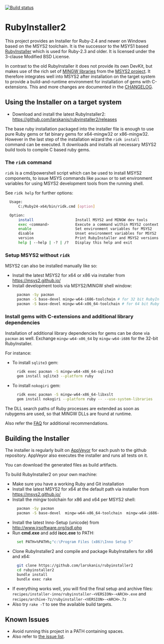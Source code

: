 [![Build status](https://ci.appveyor.com/api/projects/status/kq2b5dqv9ay132a2/branch/master?svg=true)](https://ci.appveyor.com/project/larskanis/rubyinstaller2-hbuor/branch/master)

# RubyInstaller2

This project provides an Installer for Ruby-2.4 and newer on Windows based on the MSYS2 toolchain.
It is the successor to the MSYS1 based [RubyInstaller](https://github.com/oneclick/rubyinstaller/) which is used for Ruby-2.3 and older.
It is licensed under the 3-clause Modified BSD License.

In contrast to the old RubyInstaller it does not provide its own DevKit, but makes use of the rich set of [MINGW libraries](https://github.com/Alexpux/MINGW-packages) from the [MSYS2 project](https://msys2.github.io/). It therefore integrates well into MSYS2 after installation on the target system to provide a build-and-runtime environment for installation of gems with C-extensions.
This and more changes are documented in the [CHANGELOG](https://github.com/larskanis/rubyinstaller2/blob/master/CHANGELOG.md).

## Using the Installer on a target system

- Download and install the latest RubyInstaller2: https://github.com/larskanis/rubyinstaller2/releases

The base ruby installation packaged into the installer file is enough to use pure Ruby gems or fat binary gems for x64-mingw32 or x86-mingw32.
However in the last step of the installation wizard the `ridk install` command can be executed.
It downloads and installs all necessary MSYS2 build tools to compile C based ruby gems.

### The `ridk` command

`ridk` is a cmd/powershell script which can be used to install MSYS2 components, to issue MSYS commands like `pacman` or to set environment variables for using MSYS2 development tools from the running shell.

See `ridk help` for further options:

```sh
  Usage:
      C:/Ruby24-x64/bin/ridk.cmd [option]

  Option:
      install                   Install MSYS2 and MINGW dev tools
      exec <command>            Execute a command within MSYS2 context
      enable                    Set environment variables for MSYS2
      disable                   Unset environment variables for MSYS2
      version                   Print RubyInstaller and MSYS2 versions
      help | --help | -? | /?   Display this help and exit
```

### Setup MSYS2 without `ridk`

MSYS2 can also be installed manually like so:
- Install the latest MSYS2 for x64 or x86 via installer from https://msys2.github.io/
- Install development tools via MSYS2/MINGW shell window:
  ```sh
    pacman -Sy pacman
    pacman -S base-devel mingw-w64-i686-toolchain # for 32 bit RubyInstaller
    pacman -S base-devel mingw-w64-x86_64-toolchain # for 64 bit RubyInstaller
  ```

### Install gems with C-extensions and additional library dependencies

Installation of additional library dependencies for gems can be done via `pacman` as well. Exchange `mingw-w64-x86_64` by `mingw-w64-i686` for the 32-bit RubyInstaller.

For instance:

- To install `sqlite3` gem:
  ```sh
    ridk exec pacman -S mingw-w64-x86_64-sqlite3
    gem install sqlite3 --platform ruby
  ```
- To install `nokogiri` gem:
  ```sh
    ridk exec pacman -S mingw-w64-x86_64-libxslt
    gem install nokogiri --platform ruby -- --use-system-libraries
  ```

The DLL search paths of Ruby processes are extended as soon as rubygems are used, so that MINGW DLLs are found at runtime.

Also refer the [FAQ](https://github.com/larskanis/rubyinstaller2/wiki/FAQ) for additional recommendations.


## Building the Installer

The installer is regularly built on [AppVeyor](https://ci.appveyor.com/project/larskanis/rubyinstaller2) for each push to the github repository. AppVeyor also executes the installer and runs all tests on it.

You can download the generated files as build artifacts.

To build RubyInstaller2 on your own machine:

- Make sure you have a working Ruby and Git installation
- Install the latest MSYS2 for x64 at the default path via installer from https://msys2.github.io/
- Install the mingw toolchain for x86 and x64 per MSYS2 shell:
  ```sh
    pacman -Sy pacman
    pacman -S base-devel  mingw-w64-x86_64-toolchain  mingw-w64-i686-toolchain
  ```
- Install the latest Inno-Setup (unicode) from http://www.jrsoftware.org/isdl.php
- Run **cmd.exe** and add **iscc.exe** to PATH:
  ```sh
    set PATH=%PATH%;"c:\Program Files (x86)\Inno Setup 5"
  ```
- Clone RubyInstaller2 and compile and package RubyInstallers for x86 and x64:
  ```sh
    git clone https://github.com/larskanis/rubyinstaller2
    cd rubyinstaller2
    bundle install
    bundle exec rake
  ```
- If everything works well, you will find the final setup and archive files: `recipes/installer-inno/rubyinstaller-<VERSION>-<ARCH>.exe` and `recipes/archive-7z/rubyinstaller-<VERSION>-<ARCH>.7z`
- Also try `rake -T` to see the available build targets.


## Known Issues

- Avoid running this project in a PATH containing spaces.
- Also refer to [the issue list](https://github.com/larskanis/rubyinstaller2/issues).
